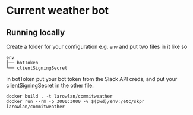 # Current weather bot

## Running locally

Create a folder for your configuration e.g. `env` and put two files in it like so

```
env
├── botToken
└── clientSigningSecret
```

in botToken put your bot token from the Slack API creds, and put your clientSigningSecret in the other file.

```
docker build . -t larowlan/commitweather
docker run --rm -p 3000:3000 -v $(pwd)/env:/etc/skpr larowlan/commitweather
```
